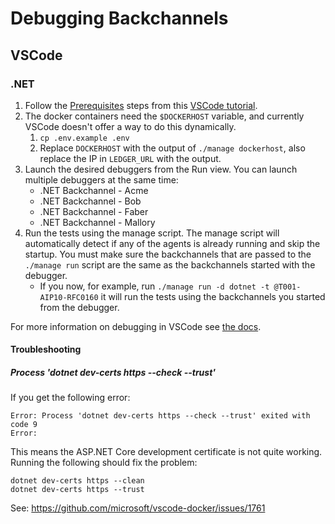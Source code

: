# Debugging Backchannels

## VSCode

### .NET

1. Follow the [Prerequisites](https://code.visualstudio.com/docs/containers/debug-netcore#_prerequisites) steps from this [VSCode tutorial](https://code.visualstudio.com/docs/containers/debug-netcore).
2. The docker containers need the `$DOCKERHOST` variable, and currently VSCode doesn't offer a way to do this dynamically.
   1. `cp .env.example .env`
   2. Replace `DOCKERHOST` with the output of `./manage dockerhost`, also replace the IP in `LEDGER_URL` with the output.
3. Launch the desired debuggers from the Run view. You can launch multiple debuggers at the same time:
   - .NET Backchannel - Acme
   - .NET Backchannel - Bob
   - .NET Backchannel - Faber
   - .NET Backchannel - Mallory
4. Run the tests using the manage script. The manage script will automatically detect if any of the agents is already running and skip the startup. You must make sure the backchannels that are passed to the `./manage run` script are the same as the backchannels started with the debugger.
   - If you now, for example, run `./manage run -d dotnet -t @T001-AIP10-RFC0160` it will run the tests using the backchannels you started from the debugger.

For more information on debugging in VSCode see [the docs](https://code.visualstudio.com/docs/editor/debugging).

#### Troubleshooting

##### Process 'dotnet dev-certs https --check --trust'

If you get the following error:

```shell
Error: Process 'dotnet dev-certs https --check --trust' exited with code 9
Error:
```

This means the ASP.NET Core development certificate is not quite working. Running the following should fix the problem:

```shell
dotnet dev-certs https --clean
dotnet dev-certs https --trust
```

See: https://github.com/microsoft/vscode-docker/issues/1761

